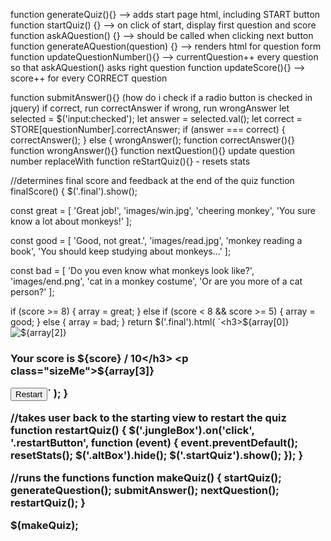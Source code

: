 

function generateQuiz(){} --> adds start page html, including START button
function startQuiz() {}  --> on click of start, display first question and score
    function askAQuestion() {} --> should be called when clicking next button
        function generateAQuestion(question) {} --> renders html for question form
function updateQuestionNumber(){} --> currentQuestion++ every question so that askAQuestion() asks right question
function updateScore(){} --> score++ for every CORRECT question

function submitAnswer(){} (how do i check if a radio button is checked in jquery) 
    if correct, run correctAnswer
    if wrong, run wrongAnswer
     let selected = $('input:checked');
    let answer = selected.val();
    let correct = STORE[questionNumber].correctAnswer;
    if (answer === correct) {
      correctAnswer();
    } else {
      wrongAnswer();
function correctAnswer(){}
function wrongAnswer(){}
function nextQuestion(){}
    update question number
    replaceWith
function reStartQuiz(){} - resets stats





//determines final score and feedback at the end of the quiz
function finalScore() {
  $('.final').show();

  const great = [
    'Great job!',
    'images/win.jpg',
    'cheering monkey',
    'You sure know a lot about monkeys!'
  ];

  const good = [
    'Good, not great.',
    'images/read.jpg',
    'monkey reading a book',
    'You should keep studying about monkeys...'
  ];

  const bad = [
    'Do you even know what monkeys look like?',
    'images/end.png',
    'cat in a monkey costume',
    'Or are you more of a cat person?'
  ];

  if (score >= 8) {
    array = great;
  } else if (score < 8 && score >= 5) {
    array = good;
  } else {
    array = bad;
  }
  return $('.final').html(
    `<h3>${array[0]}</h3>
      <img src="${array[1]}" alt="${array[2]}" class="images">
        <h3>Your score is ${score} / 10</h3>
        <p class="sizeMe">${array[3]}</p>
        <button type="submit" class="restartButton button">Restart</button>`
  );
}

//takes user back to the starting view to restart the quiz
function restartQuiz() {
  $('.jungleBox').on('click', '.restartButton', function (event) {
    event.preventDefault();
    resetStats();
    $('.altBox').hide();
    $('.startQuiz').show();
  });
}

//runs the functions
function makeQuiz() {
  startQuiz();
  generateQuestion();
  submitAnswer();
  nextQuestion();
  restartQuiz();
}

$(makeQuiz);
